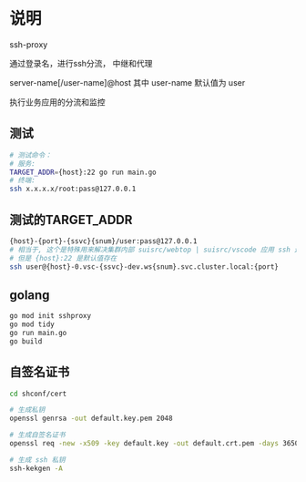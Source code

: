 # 说明

ssh-proxy  
  
通过登录名，进行ssh分流， 中继和代理

server-name[/user-name]@host
其中 user-name 默认值为 user

执行业务应用的分流和监控

## 测试

```sh
# 测试命令：
# 服务: 
TARGET_ADDR={host}:22 go run main.go
# 终端: 
ssh x.x.x.x/root:pass@127.0.0.1
```

## 测试的TARGET_ADDR

```bash
{host}-{port}-{ssvc}{snum}/user:pass@127.0.0.1
# 相当于, 这个是特殊用来解决集群内部 suisrc/webtop | suisrc/vscode 应用 ssh 连接问题
# 但是 {host}:22 是默认值存在
ssh user@{host}-0.vsc-{ssvc}-dev.ws{snum}.svc.cluster.local:{port}
```

## golang

``` bash
go mod init sshproxy
go mod tidy
go run main.go
go build

```

## 自签名证书

``` bash
cd shconf/cert

# 生成私钥
openssl genrsa -out default.key.pem 2048

# 生成自签名证书
openssl req -new -x509 -key default.key -out default.crt.pem -days 36500

# 生成 ssh 私钥
ssh-kekgen -A
```